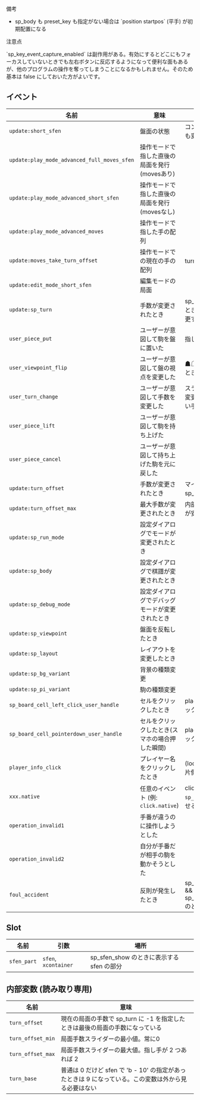 <article class="message is-info">
  <div class="message-header">
    <p>備考</p>
  </div>
  <div class="message-body">
    <ul>
      <li>sp_body も preset_key も指定がない場合は `position startpos` (平手) が初期配置になる</li>
    </ul>
  </div>
</article>

<article class="message is-warning">
  <div class="message-header">
    <p>注意点</p>
  </div>
  <div class="message-body">
    `sp_key_event_capture_enabled` は副作用がある。有効にするとどこにもフォーカスしていないときでも左右ボタンに反応するようになって便利な面もあるが、他のプログラムの操作を奪ってしまうことになるかもしれません。そのため基本は false にしておいた方がよいです。
  </div>
</article>

## イベント

| 名前                                        | 意味                                           | 備考                                                              |   |
|---------------------------------------------|------------------------------------------------|-------------------------------------------------------------------|---|
| `update:short_sfen`                         | 盤面の状態                                     | コントローラーで手を戻しても変化する                              |   |
| `update:play_mode_advanced_full_moves_sfen` | 操作モードで指した直後の局面を発行(movesあり)  |                                                                   |   |
| `update:play_mode_advanced_short_sfen`      | 操作モードで指した直後の局面を発行(movesなし)  |                                                                   |   |
| `update:play_mode_advanced_moves`           | 操作モードで指した手の配列                     |                                                                   |   |
| `update:moves_take_turn_offset`             | 操作モードでの現在の手の配列                   | turn_offset で take している                                      |   |
| `update:edit_mode_short_sfen`               | 編集モードの局面                               |                                                                   |   |
| `update:sp_turn`                            | 手数が変更されたとき                           | sp_turn に -1 が指定されたとき必ず呼ばれるので名前変更するかも    |   |
| `user_piece_put`                            | ユーザーが意図して駒を盤に置いた               | 指したとき                                                        |   |
| `user_viewpoint_flip`                       | ユーザーが意図して盤の視点を変更した           | ☗☖をクリックして反転したとき                                      |   |
| `user_turn_change`                          | ユーザーが意図して手数を変更した               | スライダーを動かして手数を変更したとき。(引数は新しい手数)        |   |
| `user_piece_lift`                           | ユーザーが意図して駒を持ち上げた               |                                                                   |   |
| `user_piece_cancel`                         | ユーザーが意図して持ち上げた駒を元に戻した     |                                                                   |   |
| `update:turn_offset`                        | 手数が変更されたとき                           | マイナスにはならない。sp_turn と被るので追加。                    |   |
| `update:turn_offset_max`                    | 最大手数が変更されたとき                       | 内部変数参照よりこっちの方が安全なはず                            |   |
| `update:sp_run_mode`                        | 設定ダイアログでモードが変更されたとき         |                                                                   |   |
| `update:sp_body`                            | 設定ダイアログで棋譜が変更されたとき           |                                                                   |   |
| `update:sp_debug_mode`                      | 設定ダイアログでデバッグモードが変更されたとき |                                                                   |   |
| `update:sp_viewpoint`                       | 盤面を反転したとき                             |                                                                   |   |
| `update:sp_layout`                          | レイアウトを変更したとき                       |                                                                   |   |
| `update:sp_bg_variant`                      | 背景の種類変更                                 |                                                                   |   |
| `update:sp_pi_variant`                      | 駒の種類変更                                   |                                                                   |   |
| `sp_board_cell_left_click_user_handle`      | セルをクリックしたとき                         | place が来るのでどこをクリックしたかわかる                        |   |
| `sp_board_cell_pointerdown_user_handle`     | セルをクリックしたとき(スマホの場合押した瞬間) | place が来るのでどこをクリックしたかわかる                        |   |
| `player_info_click`                         | プレイヤー名をクリックしたとき                 | (location, sp_player_infoの片側) がくる                           |   |
| `xxx.native`                                | 任意のイベント (例: `click.native`)            | click の場合はだいたい `sp_op_disabled` と組み合わせる            |   |
| `operation_invalid1`                        | 手番が違うのに操作しようとした                 |                                                                   |   |
| `operation_invalid2`                        | 自分が手番だが相手の駒を動かそうとした         |                                                                   |   |
| `foul_accident`                             | 反則が発生したとき                             | sp_play_mode_foul_check_p && sp_play_mode_foul_break_p のときのみ |   |

## Slot

| 名前        | 引数               | 場所                                      |
|-------------|--------------------|-------------------------------------------|
| `sfen_part` | `sfen`, `xcontainer` | sp_sfen_show のときに表示する sfen の部分 |

## 内部変数 (読み取り専用)

| 名前      | 意味                                                                             |
|-----------|----------------------------------------------------------------------------------|
| `turn_offset`     | 現在の局面の手数で sp_turn に -1 を指定したときは最後の局面の手数になっている |
| `turn_offset_min` | 局面手数スライダーの最小値。常に0 |
| `turn_offset_max` | 局面手数スライダーの最大値。指し手が 2 つあれば 2 |
| `turn_base`       | 普通は 0 だけど sfen で 'b - 10' の指定があったときは 9 になっている。この変数は外から見る必要はない
